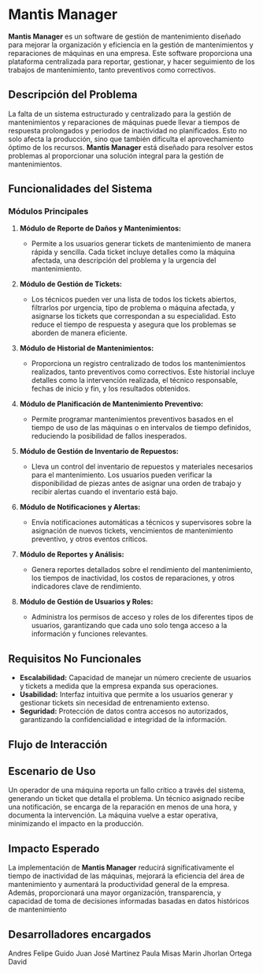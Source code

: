 # Mantis Manager

**Mantis Manager** es un software de gestión de mantenimiento diseñado para mejorar la organización y eficiencia en la gestión de mantenimientos y reparaciones de máquinas en una empresa. Este software proporciona una plataforma centralizada para reportar, gestionar, y hacer seguimiento de los trabajos de mantenimiento, tanto preventivos como correctivos.

## Descripción del Problema

La falta de un sistema estructurado y centralizado para la gestión de mantenimientos y reparaciones de máquinas puede llevar a tiempos de respuesta prolongados y periodos de inactividad no planificados. Esto no solo afecta la producción, sino que también dificulta el aprovechamiento óptimo de los recursos. **Mantis Manager** está diseñado para resolver estos problemas al proporcionar una solución integral para la gestión de mantenimientos.

## Funcionalidades del Sistema

### Módulos Principales

1. **Módulo de Reporte de Daños y Mantenimientos:**
   - Permite a los usuarios generar tickets de mantenimiento de manera rápida y sencilla. Cada ticket incluye detalles como la máquina afectada, una descripción del problema y la urgencia del mantenimiento.

2. **Módulo de Gestión de Tickets:**
   - Los técnicos pueden ver una lista de todos los tickets abiertos, filtrarlos por urgencia, tipo de problema o máquina afectada, y asignarse los tickets que correspondan a su especialidad. Esto reduce el tiempo de respuesta y asegura que los problemas se aborden de manera eficiente.

3. **Módulo de Historial de Mantenimientos:**
   - Proporciona un registro centralizado de todos los mantenimientos realizados, tanto preventivos como correctivos. Este historial incluye detalles como la intervención realizada, el técnico responsable, fechas de inicio y fin, y los resultados obtenidos.

4. **Módulo de Planificación de Mantenimiento Preventivo:**
   - Permite programar mantenimientos preventivos basados en el tiempo de uso de las máquinas o en intervalos de tiempo definidos, reduciendo la posibilidad de fallos inesperados.

5. **Módulo de Gestión de Inventario de Repuestos:**
   - Lleva un control del inventario de repuestos y materiales necesarios para el mantenimiento. Los usuarios pueden verificar la disponibilidad de piezas antes de asignar una orden de trabajo y recibir alertas cuando el inventario está bajo.

6. **Módulo de Notificaciones y Alertas:**
   - Envía notificaciones automáticas a técnicos y supervisores sobre la asignación de nuevos tickets, vencimientos de mantenimiento preventivo, y otros eventos críticos.

7. **Módulo de Reportes y Análisis:**
   - Genera reportes detallados sobre el rendimiento del mantenimiento, los tiempos de inactividad, los costos de reparaciones, y otros indicadores clave de rendimiento.

8. **Módulo de Gestión de Usuarios y Roles:**
   - Administra los permisos de acceso y roles de los diferentes tipos de usuarios, garantizando que cada uno solo tenga acceso a la información y funciones relevantes.

  

## Requisitos No Funcionales

- **Escalabilidad:** Capacidad de manejar un número creciente de usuarios y tickets a medida que la empresa expanda sus operaciones.
- **Usabilidad:** Interfaz intuitiva que permite a los usuarios generar y gestionar tickets sin necesidad de entrenamiento extenso.
- **Seguridad:** Protección de datos contra accesos no autorizados, garantizando la confidencialidad e integridad de la información.

## Flujo de Interacción


## Escenario de Uso

Un operador de una máquina reporta un fallo crítico a través del sistema, generando un ticket que detalla el problema. Un técnico asignado recibe una notificación, se encarga de la reparación en menos de una hora, y documenta la intervención. La máquina vuelve a estar operativa, minimizando el impacto en la producción.

## Impacto Esperado

La implementación de **Mantis Manager** reducirá significativamente el tiempo de inactividad de las máquinas, mejorará la eficiencia del área de mantenimiento y aumentará la productividad general de la empresa. Además, proporcionará una mayor organización, transparencia, y capacidad de toma de decisiones informadas basadas en datos históricos de mantenimiento

## Desarrolladores encargados

Andres Felipe Guido
Juan José Martinez
Paula Misas Marin
Jhorlan Ortega
David



